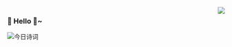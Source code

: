 <img align="right" src="https://github-readme-stats.vercel.app/api?username=Soldier-l-c&show_icons=true&icon_color=CE1D2D&text_color=718096&bg_color=fffff0&hide_title=false&title_color=3A50A3&theme=highcontrast&count_private=true&include_all_commits=true" /> 

### 👋 Hello 👻~
<img alt="今日诗词" src="https://v2.jinrishici.com/one.svg?font-size=19&spacing=2&color=Crimson" style="max-width:100%; display: block; margin: 0 auto;">

